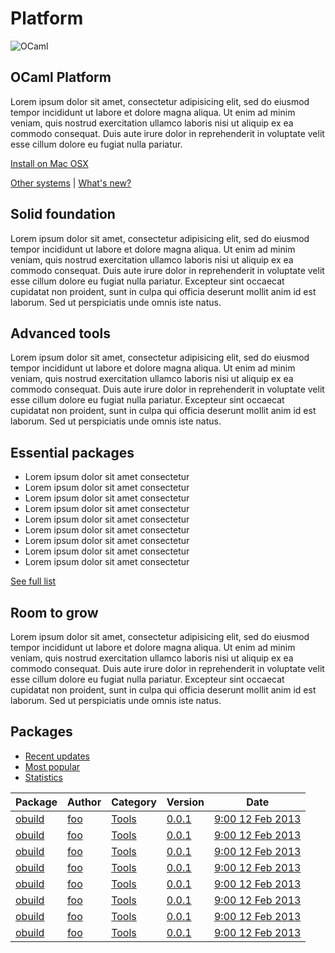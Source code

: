 

<div class="container">
    <h1>Platform</h1>
    <div class="row">
        <div id="platform-logo" class="span2">
            <img src="/static/img/ocaml-large.png" alt="OCaml">
        </div>
        <section id="platform-leader" class="span7">
            <h1>OCaml Platform</h1>
            <p>Lorem ipsum dolor sit amet, consectetur adipisicing elit, sed do eiusmod tempor incididunt ut labore et dolore magna aliqua. Ut enim ad minim veniam, quis nostrud exercitation ullamco laboris nisi ut aliquip ex ea commodo consequat. Duis aute irure dolor in reprehenderit in voluptate velit esse cillum dolore eu fugiat nulla pariatur.</p>
        </section>
        <div id="platform-download" class="span3">
            <p><a href="#" class="btn">Install on Mac OSX</a></p>
            <p>
                <a href="#">Other systems</a> |
                <a href="#">What's new?</a>
            </p>
        </div>
    </div>
    <div class="row">
        <section class="span4 condensed">
            <h1 class="ruled">Solid foundation</h1>
            <p>Lorem ipsum dolor sit amet, consectetur adipisicing elit, sed do eiusmod tempor incididunt ut labore et dolore magna aliqua. Ut enim ad minim veniam, quis nostrud exercitation ullamco laboris nisi ut aliquip ex ea commodo consequat. Duis aute irure dolor in reprehenderit in voluptate velit esse cillum dolore eu fugiat nulla pariatur. Excepteur sint occaecat cupidatat non proident, sunt in culpa qui officia deserunt mollit anim id est laborum. Sed ut perspiciatis unde omnis iste natus.</p>
        </section>
        <section class="span4 condensed">
            <h1 class="ruled">Advanced tools</h1>
            <p>Lorem ipsum dolor sit amet, consectetur adipisicing elit, sed do eiusmod tempor incididunt ut labore et dolore magna aliqua. Ut enim ad minim veniam, quis nostrud exercitation ullamco laboris nisi ut aliquip ex ea commodo consequat. Duis aute irure dolor in reprehenderit in voluptate velit esse cillum dolore eu fugiat nulla pariatur. Excepteur sint occaecat cupidatat non proident, sunt in culpa qui officia deserunt mollit anim id est laborum. Sed ut perspiciatis unde omnis iste natus.</p>
        </section>
        <section class="span4 condensed">
            <h1 class="ruled">Essential packages</h1>
            <ul>
                <li>Lorem ipsum dolor sit amet consectetur</li>
                <li>Lorem ipsum dolor sit amet consectetur</li>
                <li>Lorem ipsum dolor sit amet consectetur</li>
                <li>Lorem ipsum dolor sit amet consectetur</li>
                <li>Lorem ipsum dolor sit amet consectetur</li>
                <li>Lorem ipsum dolor sit amet consectetur</li>
                <li>Lorem ipsum dolor sit amet consectetur</li>
                <li>Lorem ipsum dolor sit amet consectetur</li>
                <li>Lorem ipsum dolor sit amet consectetur</li>
            </ul>
            <footer>
                <p><a href="#">See full list</a></p>
            </footer>
        </section>
    </div>
    <div class="row">
        <section class="span4 condensed">
            <h1 class="ruled">Room to grow</h1>
            <p>Lorem ipsum dolor sit amet, consectetur adipisicing elit, sed do eiusmod tempor incididunt ut labore et dolore magna aliqua. Ut enim ad minim veniam, quis nostrud exercitation ullamco laboris nisi ut aliquip ex ea commodo consequat. Duis aute irure dolor in reprehenderit in voluptate velit esse cillum dolore eu fugiat nulla pariatur. Excepteur sint occaecat cupidatat non proident, sunt in culpa qui officia deserunt mollit anim id est laborum. Sed ut perspiciatis unde omnis iste natus.</p>
        </section>
        <section class="span8 condensed">
            <h1>Packages</h1>
<ul class="nav nav-tabs">
    <li class="active">
        <a href="#">Recent updates</a>
    </li>
    <li><a href="#">Most popular</a></li>
    <li><a href="#">Statistics</a></li>
</ul>
<table class="table table-bordered table-condensed table-hover">
    <thead>
        <tr>
            <th>Package</th>
            <th>Author</th>
            <th>Category</th>
            <th>Version</th>
            <th>Date</th>
        </tr>
    </thead>
    <tbody>
            <tr>
                <td><a href="#">obuild</a></td>
                <td><a href="#">foo</a></td>
                <td><a href="#">Tools</a></td>
                <td><a href="#">0.0.1</a></td>
                <td><a href="#">9:00  12 Feb 2013</a></td>
            </tr>
            <tr>
                <td><a href="#">obuild</a></td>
                <td><a href="#">foo</a></td>
                <td><a href="#">Tools</a></td>
                <td><a href="#">0.0.1</a></td>
                <td><a href="#">9:00  12 Feb 2013</a></td>
            </tr>
            <tr>
                <td><a href="#">obuild</a></td>
                <td><a href="#">foo</a></td>
                <td><a href="#">Tools</a></td>
                <td><a href="#">0.0.1</a></td>
                <td><a href="#">9:00  12 Feb 2013</a></td>
            </tr>
            <tr>
                <td><a href="#">obuild</a></td>
                <td><a href="#">foo</a></td>
                <td><a href="#">Tools</a></td>
                <td><a href="#">0.0.1</a></td>
                <td><a href="#">9:00  12 Feb 2013</a></td>
            </tr>
            <tr>
                <td><a href="#">obuild</a></td>
                <td><a href="#">foo</a></td>
                <td><a href="#">Tools</a></td>
                <td><a href="#">0.0.1</a></td>
                <td><a href="#">9:00  12 Feb 2013</a></td>
            </tr>
            <tr>
                <td><a href="#">obuild</a></td>
                <td><a href="#">foo</a></td>
                <td><a href="#">Tools</a></td>
                <td><a href="#">0.0.1</a></td>
                <td><a href="#">9:00  12 Feb 2013</a></td>
            </tr>
            <tr>
                <td><a href="#">obuild</a></td>
                <td><a href="#">foo</a></td>
                <td><a href="#">Tools</a></td>
                <td><a href="#">0.0.1</a></td>
                <td><a href="#">9:00  12 Feb 2013</a></td>
            </tr>
            <tr>
                <td><a href="#">obuild</a></td>
                <td><a href="#">foo</a></td>
                <td><a href="#">Tools</a></td>
                <td><a href="#">0.0.1</a></td>
                <td><a href="#">9:00  12 Feb 2013</a></td>
            </tr>
    </tbody>
</table>
        </section>
    </div>
</div>

